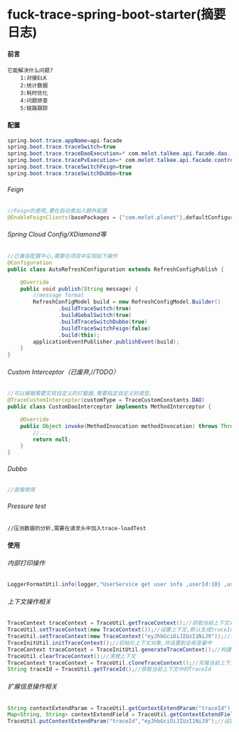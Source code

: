 # fuck-trace-spring-boot-starter(摘要日志)

#### 前言
    它能解决什么问题?
        1:对接ELK
        2:统计数据
        3:耗时优化
        4:问题排查
        5:链路跟踪

#### 配置

```java
spring.boot.trace.appName=api-facade
spring.boot.trace.traceSwitch=true
spring.boot.trace.traceDaoExecution=* com.melot.talkee.api.facade.dao..*.*(..)
spring.boot.trace.tracePvExecution=* com.melot.talkee.api.facade.controller..*.*(..)
spring.boot.trace.traceSwitchFeign=true
spring.boot.trace.traceSwitchDubbo=true
```
###### Feign

```java
//Feign的使用,要在启动类加入额外配置
@EnableFeignClients(basePackages = {"com.melot.planet"},defaultConfiguration = FeignDigestConfiguration.class)
```

###### Spring Cloud Config/XDiamond等

```java
//已兼容配置中心,需要在项目中实现如下操作
@Configuration
public class AutoRefreshConfiguration extends RefreshConfigPublish {

    @Override
    public void publish(String message) {
        //message format
        RefreshConfigModel build = new RefreshConfigModel.Builder()
                .buildTraceSwitch(true)
                .buildGobalSwitch(true)
                .buildTraceSwitchDubbo(true)
                .buildTraceSwitchFeign(false)
                .build(this);
        applicationEventPublisher.publishEvent(build);
    }
}
```

###### Custom Interceptor（已废弃,//TODO）

```java
//可以根据需要实现自定义的拦截器,需要指定自定义的类型,
@TraceCustomInterceptor(customType = TraceCustomConstants.DAO)
public class CustomDaoInterceptor implements MethodInterceptor {

    @Override
    public Object invoke(MethodInvocation methodInvocation) throws Throwable {
        //....
        return null;
    }
}
```

###### Dubbo

```java
//直接使用
```

###### Pressure test

```
//压测数据的分析,需要在请求头中加入trace-loadTest
```

#### 使用

###### 内部打印操作

```java
LoggerFormatUtil.info(logger,"UserService get user info ,userId:{0} ,userName:{1}",10254, "Duansg");
```

###### 上下文操作相关

```java
TraceContext traceContext = TraceUtil.getTraceContext();//获取当前上下文对象
TraceUtil.setTraceContext(new TraceContext());//设置上下文,默认生成traceId
TraceUtil.setTraceContext(new TraceContext("eyJhbGciOiJIUzI1NiJ9"));//设置带TraceId的上下文
TraceInitUtil.initTraceContext();//初始化上下文对象,并设置到全局变量中
TraceContext traceContext = TraceInitUtil.generateTraceContext();//构建上下文对象
TraceUtil.clearTraceContext();//清理上下文
TraceContext traceContext = TraceUtil.cloneTraceContext();//克隆当前上下文对象,为了防止清理操作或者参数篡改
String traceId = TraceUtil.getTraceId();//获取当前上下文中的TraceId
```

###### 扩展信息操作相关

```java
String contextExtendParam = TraceUtil.getContextExtendParam("traceId");//获取指定的扩展信息
Map<String, String> contextExtendField = TraceUtil.getContextExtendField();//获取扩展信息
TraceUtil.putContextExtendParam("traceId","eyJhbGciOiJIUzI1NiJ9");//设置扩展信息
```

